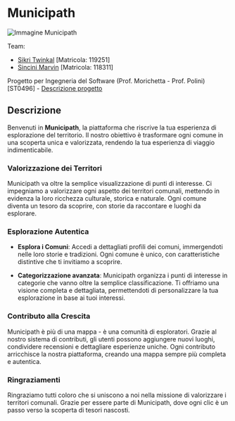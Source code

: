 # Municipath

![Immagine Municipath](https://github.com/ToWinKallSikri/IdS_Municipath/assets/118466836/f36ece69-d313-49b2-81cf-caf6498e058c)

Team:
- [Sikri Twinkal](https://github.com/ToWinKallSikri) [Matricola: 119251]
- [Sincini Marvin](https://github.com/Sassas98) [Matricola: 118311]

Progetto per Ingegneria del Software (Prof. Morichetta - Prof. Polini) [ST0496] - [Descrizione progetto](https://docs.google.com/document/d/1kqarA2bRB8I8StOazcWotmkxf4Afycyl34a-n536JHo/edit)

## Descrizione

Benvenuti in **Municipath**, la piattaforma che riscrive la tua esperienza di esplorazione del territorio. Il nostro obiettivo è trasformare ogni comune in una scoperta unica e valorizzata, rendendo la tua esperienza di viaggio indimenticabile.

### Valorizzazione dei Territori

Municipath va oltre la semplice visualizzazione di punti di interesse. Ci impegniamo a valorizzare ogni aspetto dei territori comunali, mettendo in evidenza la loro ricchezza culturale, storica e naturale. Ogni comune diventa un tesoro da scoprire, con storie da raccontare e luoghi da esplorare.

### Esplorazione Autentica

- **Esplora i Comuni**: Accedi a dettagliati profili dei comuni, immergendoti nelle loro storie e tradizioni. Ogni comune è unico, con caratteristiche distintive che ti invitiamo a scoprire.

- **Categorizzazione avanzata**: Municipath organizza i punti di interesse in categorie che vanno oltre la semplice classificazione. Ti offriamo una visione completa e dettagliata, permettendoti di personalizzare la tua esplorazione in base ai tuoi interessi.

### Contributo alla Crescita

Municipath è più di una mappa - è una comunità di esploratori. Grazie al nostro sistema di contributi, gli utenti possono aggiungere nuovi luoghi, condividere recensioni e dettagliare esperienze uniche. Ogni contributo arricchisce la nostra piattaforma, creando una mappa sempre più completa e autentica.

### Ringraziamenti

Ringraziamo tutti coloro che si uniscono a noi nella missione di valorizzare i territori comunali. Grazie per essere parte di Municipath, dove ogni clic è un passo verso la scoperta di tesori nascosti.


